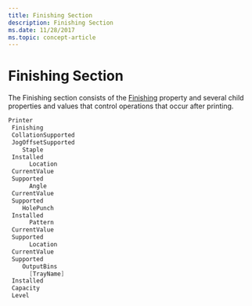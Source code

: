 ```yaml
---
title: Finishing Section
description: Finishing Section
ms.date: 11/28/2017
ms.topic: concept-article
---
```


# Finishing Section


The Finishing section consists of the [Finishing](finishing.md) property and several child properties and values that control operations that occur after printing.

```cpp
Printer
 Finishing
 CollationSupported
 JogOffsetSupported
    Staple
 Installed
      Location
 CurrentValue
 Supported
      Angle
 CurrentValue
 Supported
    HolePunch
 Installed
      Pattern
 CurrentValue
 Supported
      Location
 CurrentValue
 Supported
    OutputBins
      [TrayName]
 Installed
 Capacity
 Level
```

 

 




